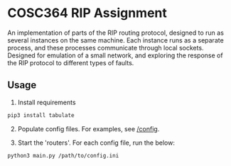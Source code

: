 # COSC364 RIP Assignment
An implementation of parts of the RIP routing protocol, designed to run as several
instances on the same machine. Each instance runs as a separate process, and these
processes communicate through local sockets. Designed for emulation of a small network,
and exploring the response of the RIP protocol to different types of faults.

## Usage
1. Install requirements
```bash
pip3 install tabulate
```
2. Populate config files. For examples, see [/config](config).

3. Start the 'routers'. For each config file, run the below: 
```python3
python3 main.py /path/to/config.ini
```